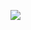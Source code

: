 


![](https://images.unsplash.com/photo-1579168133409-34acb719c8b6?q=80&w=2905&auto=format&fit=crop&ixlib=rb-4.0.3&ixid=M3wxMjA3fDB8MHxwaG90by1wYWdlfHx8fGVufDB8fHx8fA%3D%3D)







